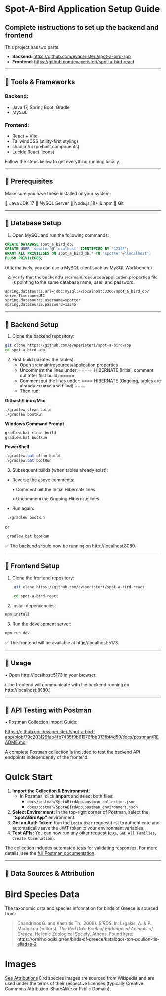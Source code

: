 # Spot-A-Bird Application Setup Guide

## Complete instructions to set up the backend and frontend

This project has two parts:

- **Backend**: https://github.com/evaperisteri/spot-a-bird-app
- **Frontend**: https://github.com/evaperisteri/spot-a-bird-react

---

## 🔸 Tools & Frameworks

### Backend:
- Java 17, Spring Boot, Gradle
- MySQL

### Frontend:
- React + Vite
- TailwindCSS (utility-first styling)
- shadcn/ui (prebuilt components)
- Lucide React (icons)

Follow the steps below to get everything running locally.

---

## 🔸 Prerequisites

Make sure you have these installed on your system:

🔹 Java JDK 17
🔹 MySQL Server
🔹 Node.js 18+ & npm
🔹 Git

---

## 🔸️ Database Setup

1. Open MySQL and run the following commands:

```sql
CREATE DATABASE spot_a_bird_db;
CREATE USER 'spotter'@'localhost' IDENTIFIED BY '12345';
GRANT ALL PRIVILEGES ON spot_a_bird_db.* TO 'spotter'@'localhost';
FLUSH PRIVILEGES;
```
(Alternatively, you can use a MySQL client such as MySQL Workbench.)

2.	Verify that the backend’s src/main/resources/application.properties file is pointing to the same database name, user, and password.
```text
spring.datasource.url=jdbc:mysql://localhost:3306/spot_a_bird_db?serverTimezone=UTC    
spring.datasource.username=spotter    
spring.datasource.password=12345
```
________________________________________
## 🔸 Backend Setup

1.	Clone the backend repository:
```bash
git clone https://github.com/evaperisteri/spot-a-bird-app
cd spot-a-bird-app
```

2.	First build (creates the tables):
     - Open src/main/resources/application.properties
     -	Uncomment the lines under:
       ===== HIBERNATE (Initial, comment out after first build) =====
     -	Comment out the lines under:
        ==== HIBERNATE (Ongoing, tables are already created and filled) ====
     - Then run:

**Gitbash/Linux/Mac**
```bash
./gradlew clean build
./gradlew bootRun
```

**Windows Command Prompt**
```cmd
gradlew.bat clean build
gradlew.bat bootRun
```

**PowerShell**
```powershell
.\gradlew.bat clean build
.\gradlew.bat bootRun
```

 3.	Subsequent builds (when tables already exist):
-	Reverse the above comments:
  
     •	Comment out the Initial Hibernate lines

     •	Uncomment the Ongoing Hibernate lines
  
-	Run again:

```bash
 ./gradlew bootRun
``` 
or 
```cmd
 gradlew.bat bootRun
```

✅ The backend should now be running on http://localhost:8080.
________________________________________
## 🔸 Frontend Setup
1.	Clone the frontend repository:

```bash
    git clone https://github.com/evaperisteri/spot-a-bird-react

    cd spot-a-bird-react
```
2.	Install dependencies:

```bash
npm install
```
3.	Run the development server:

```bash
npm run dev
```

✅ The frontend will be available at http://localhost:5173.
________________________________________
## 🔸 Usage

•	Open http://localhost:5173 in your browser.

   (The frontend will communicate with the backend running on http://localhost:8080.)
________________________________________
## 🔸 API Testing with Postman

•	Postman Collection Import Guide:

https://github.com/evaperisteri/spot-a-bird-app/blob/79c203129fab4fb7435f9b61076fbb313fbf4d59/docs/postman/README.md

A complete Postman collection is included to test the backend API endpoints independently of the frontend.

# Quick Start
1.  **Import the Collection & Environment:**
    *   In Postman, click **Import** and select both files:
        *   `docs/postman/SpotABirdApp.postman_collection.json`
        *   `docs/postman/SpotABirdApp.postman_environment.json`
2.  **Select Environment:** In the top-right corner of Postman, select the **"SpotABirdApp"** environment.
3.  **Get an Auth Token:** Run the `Login User` request first to authenticate and automatically save the JWT token to your environment variables.
4.  **Test APIs:** You can now run any other request (e.g., `Get All Families`, `Create Observation`).

The collection includes automated tests for validating responses. For more details, see the [full Postman documentation](https://github.com/evaperisteri/spot-a-bird-app/blob/1f38ac0ccbd97e090a2036e776683c942c501fea/docs/postman/README.md).

________________________________________
## 🔸 Data Sources & Attribution

# Bird Species Data
The taxonomic data and species information for birds of Greece is sourced from:
> Chandrinos G. and Kastritis Th. (2009). *BIRDS*. In: Legakis, Α. & P. Maragkou (editors). *The Red Data Book of Endangered Animals of Greece*. Hellenic Zoological Society, Athens.
Found here: https://ornithologiki.gr/en/birds-of-greece/katalogos-ton-poulion-tis-elladas-2

# Images
[See Attributions](https://github.com/evaperisteri/spot-a-bird-app/blob/18e8a5de191d8621ee746489a2ed420ff4c90557/IMAGE_ATTRIBUTION.md)
Bird species images are sourced from Wikipedia and are used under the terms of their respective licenses (typically Creative Commons Attribution-ShareAlike or Public Domain).

